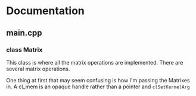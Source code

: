 # Documentation

## main.cpp

### class Matrix

This class is where all the matrix operations are implemented. There are several matrix operations.

One thing at first that may seem confusing is how I'm passing the Matrixes in. A cl_mem is an opaque handle rather than a pointer and `clSetKernelArg`
